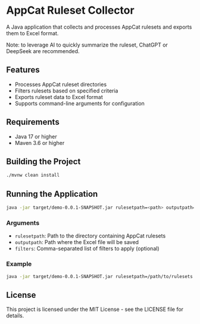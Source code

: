 # AppCat Ruleset Collector

A Java application that collects and processes AppCat rulesets and exports them to Excel format. 

Note: to leverage AI to quickly summarize the ruleset, ChatGPT or DeepSeek are recommended.

## Features

- Processes AppCat ruleset directories
- Filters rulesets based on specified criteria
- Exports ruleset data to Excel format
- Supports command-line arguments for configuration

## Requirements

- Java 17 or higher
- Maven 3.6 or higher

## Building the Project

```bash
./mvnw clean install
```

## Running the Application

```bash
java -jar target/demo-0.0.1-SNAPSHOT.jar rulesetpath=<path> outputpath=<path> filters=<filter1,filter2,...>
```

### Arguments

- `rulesetpath`: Path to the directory containing AppCat rulesets
- `outputpath`: Path where the Excel file will be saved
- `filters`: Comma-separated list of filters to apply (optional)

### Example

```bash
java -jar target/demo-0.0.1-SNAPSHOT.jar rulesetpath=/path/to/rulesets outputpath=./output filters=azure,cloud-readiness,openjdk11
```

## License

This project is licensed under the MIT License - see the LICENSE file for details. 
